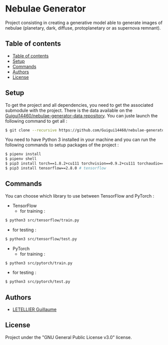 # Nebulae Generator

Project consisting in creating a generative model able to generate images of nebulae (planetary, dark, diffuse, protoplanetary or as supernova remnant).

## Table of contents

  - [Table of contents](#table-of-contents)
  - [Setup](#setup)
  - [Commands](#commands)
  - [Authors](#authors)
  - [License](#license)

## Setup
To get the project and all dependencies, you need to get the associated submodule with the project. There is the data available on the [Guigui14460/nebulae-generator-data repository](https://github.com/Guigui14460/nebulae-generator-data). You can juste launch the following command to get all :
```bash
$ git clone --recursive https://github.com/Guigui14460/nebulae-generator.git
```

You need to have Python 3 installed in your machine and you can run the following commands to setup packages of the project :
```bash
$ pipenv install
$ pipenv shell
$ pip3 install torch==1.8.2+cu111 torchvision==0.9.2+cu111 torchaudio===0.8.2 -f https://download.pytorch.org/whl/lts/1.8/torch_lts.html # for pytorch
$ pip3 install tensorflow==2.8.0 # tensorflow
```

## Commands
You can choose which library to use between TensorFlow and PyTorch :
- TensorFlow
  - for training :
```sh
$ python3 src/tensorflow/train.py
```
  - for testing :
```sh
$ python3 src/tensorflow/test.py
```
- PyTorch
  - for training :
```sh
$ python3 src/pytorch/train.py
```
  - for testing :
```sh
$ python3 src/pytorch/test.py
```


## Authors
- [LETELLIER Guillaume](https://github.com/Guigui14460)

## License
Project under the "GNU General Public License v3.0" license.
